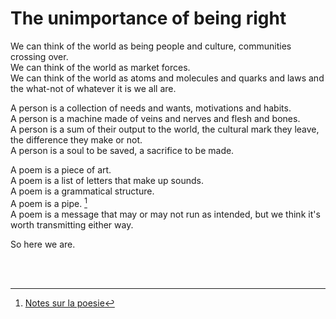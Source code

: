 # The unimportance of being right

We can think of the world as being people and culture, communities crossing over.\
We can think of the world as market forces.\
We can think of the world as atoms and molecules and quarks and laws and the what-not of whatever it is we all are.

A person is a collection of needs and wants, motivations and habits.\
A person is a machine made of veins and nerves and flesh and bones.\
A person is a sum of their output to the world, the cultural mark they leave, the difference they make or not.\
A person is a soul to be saved, a sacrifice to be made.

A poem is a piece of art.\
A poem is a list of letters that make up sounds.\
A poem is a grammatical structure.\
A poem is a pipe. [^pipe]\
A poem is a message that may or may not run as intended, but we think it's worth transmitting either way.

So here we are.

<br>

<br>

[^pipe]: [Notes sur la poesie](https://gallica.bnf.fr/ark:/12148/bpt6k58451673/f59.item.r=pipe)
